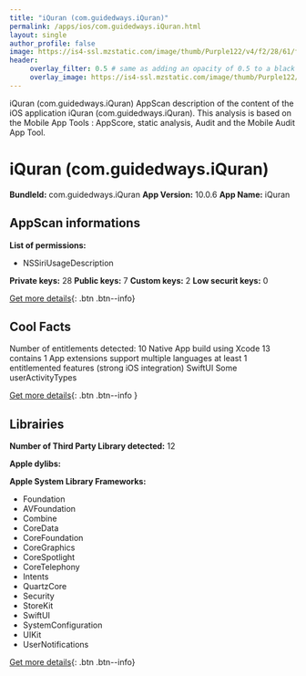 ```yaml
---
title: "iQuran (com.guidedways.iQuran)"
permalink: /apps/ios/com.guidedways.iQuran.html
layout: single
author_profile: false
image: https://is4-ssl.mzstatic.com/image/thumb/Purple122/v4/f2/28/61/f2286157-c089-6862-1f14-ca64945a98c6/AppIcon-1x_U007emarketing-0-5-85-220.png/512x512bb.jpg
header: 
     overlay_filter: 0.5 # same as adding an opacity of 0.5 to a black background
     overlay_image: https://is4-ssl.mzstatic.com/image/thumb/Purple122/v4/f2/28/61/f2286157-c089-6862-1f14-ca64945a98c6/AppIcon-1x_U007emarketing-0-5-85-220.png/512x512bb.jpg
---
```

iQuran (com.guidedways.iQuran) AppScan description of the content of the iOS application iQuran (com.guidedways.iQuran). This analysis is based on the Mobile App Tools : AppScore, static analysis, Audit and the Mobile Audit App Tool.

# iQuran (com.guidedways.iQuran)

**BundleId:** com.guidedways.iQuran
**App Version:** 10.0.6
**App Name:** iQuran


## AppScan informations 

**List of permissions:** 
- NSSiriUsageDescription
  
  
**Private keys:** 28
**Public keys:** 7
**Custom keys:** 2
**Low securit keys:** 0
  
[Get more details](/pricing.html){: .btn .btn--info}

## Cool Facts

Number of entitlements detected: 10
Native App
build using Xcode 13
contains 1 App extensions
support multiple languages
at least 1 entitlemented features (strong iOS integration)
SwiftUI
Some userActivityTypes
  
[Get more details](/pricing.html){: .btn .btn--info }

## Librairies 
**Number of Third Party Library detected:** 12


**Apple dylibs:**


**Apple System Library Frameworks:**
- Foundation
- AVFoundation
- Combine
- CoreData
- CoreFoundation
- CoreGraphics
- CoreSpotlight
- CoreTelephony
- Intents
- QuartzCore
- Security
- StoreKit
- SwiftUI
- SystemConfiguration
- UIKit
- UserNotifications


  
[Get more details](/pricing.html){: .btn .btn--info}

